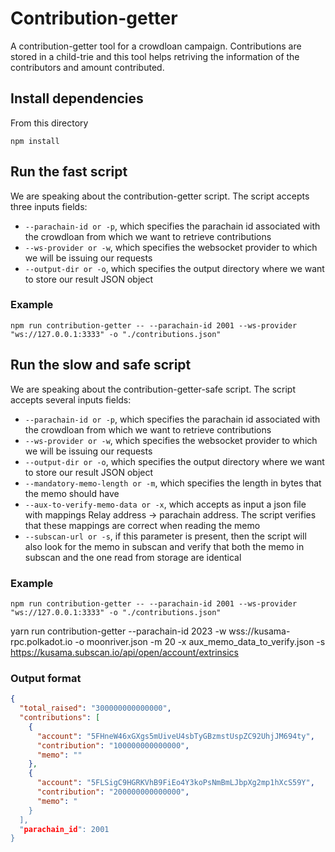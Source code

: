# Contribution-getter

A contribution-getter tool for a crowdloan campaign. Contributions are stored in a child-trie and this tool helps retriving the information of the contributors and amount contributed. 

## Install dependencies
From this directory

`npm install`

## Run the fast script
We are speaking about the contribution-getter script. The script accepts three inputs fields:
- `--parachain-id or -p`, which specifies the parachain id associated with the crowdloan from which we want to retrieve contributions
- `--ws-provider or -w`, which specifies the websocket provider to which we will be issuing our requests
- `--output-dir or -o`, which specifies the output directory where we want to store our result JSON object

### Example
`npm run contribution-getter -- --parachain-id 2001 --ws-provider "ws://127.0.0.1:3333" -o "./contributions.json"`

## Run the slow and safe script
We are speaking about the contribution-getter-safe script. The script accepts several inputs fields:
- `--parachain-id or -p`, which specifies the parachain id associated with the crowdloan from which we want to retrieve contributions
- `--ws-provider or -w`, which specifies the websocket provider to which we will be issuing our requests
- `--output-dir or -o`, which specifies the output directory where we want to store our result JSON object
- `--mandatory-memo-length or -m`, which specifies the length in bytes that the memo should have
- `--aux-to-verify-memo-data or -x`, which accepts as input a json file with mappings Relay address -> parachain address. The script verifies that these mappings are correct when reading the memo
- `--subscan-url or -s`, if this parameter is present, then the script will also look for the memo in subscan and verify that both the memo in subscan and the one read from storage are identical

### Example
`npm run contribution-getter -- --parachain-id 2001 --ws-provider "ws://127.0.0.1:3333" -o "./contributions.json"`

yarn run contribution-getter --parachain-id 2023 -w wss://kusama-rpc.polkadot.io -o moonriver.json -m 20 -x aux_memo_data_to_verify.json -s https://kusama.subscan.io/api/open/account/extrinsics
### Output format
```json
{
  "total_raised": "300000000000000",
  "contributions": [
    {
      "account": "5FHneW46xGXgs5mUiveU4sbTyGBzmstUspZC92UhjJM694ty",
      "contribution": "100000000000000",
      "memo": ""
    },
    {
      "account": "5FLSigC9HGRKVhB9FiEo4Y3koPsNmBmLJbpXg2mp1hXcS59Y",
      "contribution": "200000000000000",
      "memo": "
    }
  ],
  "parachain_id": 2001
}
```
